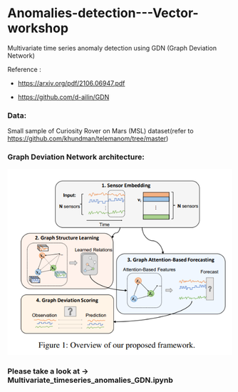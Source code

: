 # Anomalies-detection---Vector-workshop
Multivariate time series anomaly detection using GDN (Graph Deviation Network)

Reference : 
- https://arxiv.org/pdf/2106.06947.pdf

- https://github.com/d-ailin/GDN

### Data: 
Small sample of Curiosity Rover on Mars (MSL) dataset(refer to https://github.com/khundman/telemanom/tree/master)

### Graph Deviation Network architecture:
![Screenshot](GDN-model.png)

### Please take a look at -> Multivariate_timeseries_anomalies_GDN.ipynb
